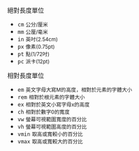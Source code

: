 絕對長度單位
- `cm` <small>公分/厘米</small>
- `mm` <small>公厘/毫米</small>
- `in` <small>英吋(2.54cm)</small>
- `px` <small>像素(0.75pt)</small>
- `pt` <small>點(1/72吋)</small>
- `pc` <small>派卡(12pt)</small>

相對長度單位
- `em` <small>英文字母大寫M的高度，相對於元素的字體大小</small>
- `rem` <small>相對於根元素的字體大小</small>
- `ex` <small>相對於英文小寫字母x的高度</small>
- `ch` <small>相對於數字0的寬度</small>
- `vw` <small>螢幕可視範圍寬度的百分比</small>
- `vh` <small>螢幕可視範圍高度的百分比</small>
- `vmin` <small>取高或寬較小的百分比</small>
- `vmax` <small>取高或寬較大的百分比</small>